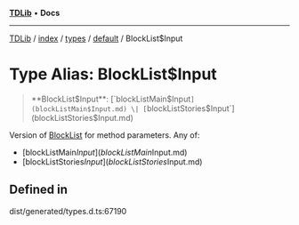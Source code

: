 [**TDLib**](../../../../../../README.md) • **Docs**

***

[TDLib](../../../../../../modules.md) / [index](../../../../../README.md) / [types](../../../README.md) / [default](../README.md) / BlockList$Input

# Type Alias: BlockList$Input

> **BlockList$Input**: [`blockListMain$Input`](blockListMain$Input.md) \| [`blockListStories$Input`](blockListStories$Input.md)

Version of [BlockList](BlockList.md) for method parameters.
Any of:
- [blockListMain$Input](blockListMain$Input.md)
- [blockListStories$Input](blockListStories$Input.md)

## Defined in

dist/generated/types.d.ts:67190
